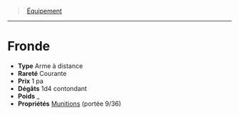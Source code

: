 ﻿---
!EquipmentItem
Type: Arme à distance
Price: 1 pa
Weight: _
Rarity: Courante
Damages: 1d4 contondant
Properties: '[Munitions](hd_weapons_munitions.md) (portée 9/36)'
Id: equipment_hd.md#fronde
ParentLink: equipment_hd.md#Équipement
Name: Fronde
ParentName: Équipement
NameLevel: 1
Attributes: {}
---
> [Équipement](hd_equipment.md)

---

# Fronde

- **Type** Arme à distance
- **Rareté** Courante
- **Prix** 1 pa
- **Dégâts** 1d4 contondant
- **Poids** _
- **Propriétés** [Munitions](hd_weapons_munitions.md) (portée 9/36)

